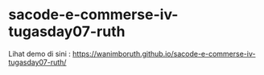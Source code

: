 # sacode-e-commerse-iv-tugasday07-ruth

Lihat demo di sini : https://wanimboruth.github.io/sacode-e-commerse-iv-tugasday07-ruth/
